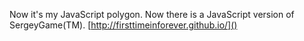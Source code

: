 Now it's my JavaScript polygon.
Now there is a JavaScript version of SergeyGame(TM).
[http://firsttimeinforever.github.io/]()
